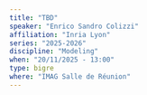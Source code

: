 ```yaml
---
title: "TBD"
speaker: "Enrico Sandro Colizzi"
affiliation: "Inria Lyon"
series: "2025-2026"
discipline: "Modeling"
when: "20/11/2025 - 13:00"
type: bigre
where: "IMAG Salle de Réunion"
---
```

